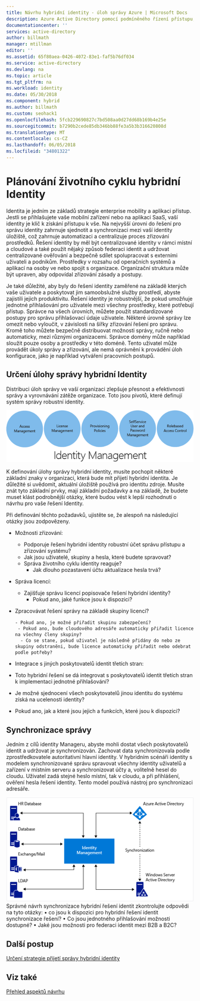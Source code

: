 ```yaml
---
title: Návrhu hybridní identity - úloh správy Azure | Microsoft Docs
description: Azure Active Directory pomocí podmíněného řízení přístupu, zkontroluje konkrétní podmínky, kterou vyberete při ověřování uživatele a před povolením přístupu k aplikaci. Po splnění těchto podmínek je uživatel ověřený a přistupovat k aplikaci.
documentationcenter: ''
services: active-directory
author: billmath
manager: mtillman
editor: ''
ms.assetid: 65f80aea-0426-4072-83e1-faf5b76df034
ms.service: active-directory
ms.devlang: na
ms.topic: article
ms.tgt_pltfrm: na
ms.workload: identity
ms.date: 05/30/2018
ms.component: hybrid
ms.author: billmath
ms.custom: seohack1
ms.openlocfilehash: 5fcb229690827c7bd508aa0d27dd68b169b4e25e
ms.sourcegitcommit: b7290b2cede85db346bb88fe3a5b3b316620808d
ms.translationtype: MT
ms.contentlocale: cs-CZ
ms.lasthandoff: 06/05/2018
ms.locfileid: "34801322"
---
```

# <a name="plan-for-hybrid-identity-lifecycle"></a>Plánování životního cyklu hybridní Identity
Identita je jedním ze základů strategie enterprise mobility a aplikaci přístup. Jestli se přihlašujete vaše mobilní zařízení nebo na aplikaci SaaS, vaší identity je klíč k získání přístupu k vše. Na nejvyšší úrovni do řešení pro správu identity zahrnuje sjednotit a synchronizaci mezi vaší identity úložiště, což zahrnuje automatizaci a centralizuje proces zřizování prostředků. Řešení identity by měl být centralizované identity v rámci místní a cloudové a také použít nějaký způsob federaci identit a udržovat centralizované ověřování a bezpečně sdílet spolupracovat s externími uživateli a podnikům. Prostředky v rozsahu od operačních systémů a aplikací na osoby ve nebo spojit s organizace. Organizační struktura může být upraven, aby odpovídal zřizování zásady a postupy.

Je také důležité, aby byly do řešení identity zaměřené na základě kterých vaše uživatele a poskytovat jim samoobslužné služby prostředí, abyste zajistili jejich produktivitu. Řešení identity je robustnější, že pokud umožňuje jednotné přihlašování pro uživatele mezi všechny prostředky, které potřebují přístup. Správce na všech úrovních, můžete použít standardizované postupy pro správu přihlašovací údaje uživatele. Některé úrovně správy lze omezit nebo vyloučit, v závislosti na šířky zřizování řešení pro správu. Kromě toho můžete bezpečně distribuovat možnosti správy, ručně nebo automaticky, mezi různými organizacemi. Správce domény může například sloužit pouze osoby a prostředky v této doméně. Tento uživatel může provádět úkoly správy a zřizování, ale nemá oprávnění k provádění úloh konfigurace, jako je například vytváření pracovních postupů.

## <a name="determine-hybrid-identity-management-tasks"></a>Určení úlohy správy hybridní Identity
Distribuci úloh správy ve vaší organizaci zlepšuje přesnost a efektivnosti správy a vyrovnávání zátěže organizace. Toto jsou pivotů, které definují systém správy robustní identity.

 ![](./media/hybrid-id-design-considerations/Identity_management_considerations.png)

K definování úlohy správy hybridní identity, musíte pochopit některé základní znaky v organizaci, která bude mít přijetí hybridní identita. Je důležité si uvědomit, aktuální úložiště používá pro identitu zdroje. Musíte znát tyto základní prvky, mají základní požadavky a na základě, že budete muset klást podrobnější otázky, které budou vést k lepší rozhodnutí o návrhu pro vaše řešení Identity.  

Při definování těchto požadavků, ujistěte se, že alespoň na následující otázky jsou zodpovězeny.

* Možnosti zřizování: 
  
  * Podporuje řešení hybridní identity robustní účet správu přístupu a zřizování systému?
  * Jak jsou uživatelé, skupiny a hesla, které budete spravovat?
  * Správa životního cyklu identity reaguje? 
    * Jak dlouho pozastavení účtu aktualizace hesla trvá?
* Správa licencí: 
  
  * Zajišťuje správu licencí popisovače řešení hybridní identity?
    * Pokud ano, jaké funkce jsou k dispozici?
* Zpracovávat řešení správy na základě skupiny licencí? 
  
      - Pokud ano, je možné přiřadit skupinu zabezpečení? 
       - Pokud ano, bude cloudového adresáře automaticky přiřadit licence na všechny členy skupiny? 
        - Co se stane, pokud uživatel je následně přidány do nebo ze skupiny odstraněni, bude licence automaticky přiřadit nebo odebrat podle potřeby? 
* Integrace s jiných poskytovatelů identit třetích stran:
* Toto hybridní řešení se dá integrovat s poskytovatelů identit třetích stran k implementaci jednotné přihlašování?
* Je možné sjednocení všech poskytovatelů jinou identitu do systému získá na ucelenosti identity?
* Pokud ano, jak a které jsou jejich a funkcích, které jsou k dispozici?

## <a name="synchronization-management"></a>Synchronizace správy
Jedním z cílů identity Manageru, abyste mohli dostat všech poskytovatelů identit a udržovat je synchronizován. Zachovat data synchronizovala podle zprostředkovatele autoritativní hlavní identity. V hybridním scénáři identity s modelem synchronizované správu spravovat všechny identity uživatelů a zařízení v místním serveru a synchronizovat účty a, volitelně hesel do cloudu. Uživatel zadá stejné heslo místní, tak v cloudu, a při přihlášení, ověření hesla řešení identity. Tento model používá nástroj pro synchronizaci adresáře.

![](./media/hybrid-id-design-considerations/Directory_synchronization.png) Správné návrh synchronizace hybridní řešení identit zkontrolujte odpovědi na tyto otázky: • co jsou k dispozici pro hybridní řešení identit synchronizace řešení?
• Co jsou jednotného přihlašování možnosti dostupné?
• Jaké jsou možnosti pro federaci identit mezi B2B a B2C?

## <a name="next-steps"></a>Další postup
[Určení strategie přijetí správy hybridní identity](active-directory-hybrid-identity-design-considerations-lifecycle-adoption-strategy.md)

## <a name="see-also"></a>Viz také
[Přehled aspektů návrhu](active-directory-hybrid-identity-design-considerations-overview.md)

